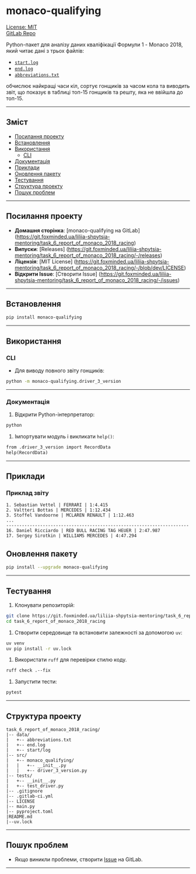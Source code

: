 # monaco-qualifying

[License: MIT](https://git.foxminded.ua/liliia-shpytsia-mentoring/task_6_report_of_monaco_2018_racing/-/blob/dev/LICENSE)  
[GitLab Repo](https://git.foxminded.ua/liliia-shpytsia-mentoring/task_6_report_of_monaco_2018_racing)

Python-пакет для аналізу даних кваліфікації Формули 1 - Monaco 2018, який читає дані з трьох файлів:
- [`start.log`](data/start.log)
- [`end.log`](data/end.log)
- [`abbreviations.txt`](data/abbreviations.txt)

обчислює найкращі часи кіл, сортує гонщиків за часом кола та виводить звіт, що показує в таблиці топ-15 гонщиків та 
решту, яка не ввійшла до топ-15.

---

## Зміст

- [Посилання проекту](#посилання-проекту)
- [Встановлення](#встановлення)
- [Використання](#використання)
  - [CLI](#cli)
- [Документація](#документація)
- [Приклади](#приклади)
- [Оновлення пакету](#оновлення-пакету)
- [Тестування](#тестування)
- [Структура проекту](#структура-проекту)
- [Пошук проблем](#пошук-проблем)

---

## Посилання проекту

- **Домашня сторінка**: [monaco-qualifying на GitLab]
(https://git.foxminded.ua/liliia-shpytsia-mentoring/task_6_report_of_monaco_2018_racing)  
- **Випуски**: [Releases]
(https://git.foxminded.ua/liliia-shpytsia-mentoring/task_6_report_of_monaco_2018_racing/-/releases)  
- **Ліцензія**: [MIT License]
(https://git.foxminded.ua/liliia-shpytsia-mentoring/task_6_report_of_monaco_2018_racing/-/blob/dev/LICENSE)  
- **Відкрити Issue**: [Створити Issue]
(https://git.foxminded.ua/liliia-shpytsia-mentoring/task_6_report_of_monaco_2018_racing/-/issues)

---

## Встановлення

```bash
pip install monaco-qualifying
```

---

## Використання

### CLI

- Для виводу повного звіту гонщиків:

```bash
python -m monaco-qualifying.driver_3_version
```

---

### Документація

1. Відкрити Python-інтерпретатор:

```bash
python
```

1. Імпортувати модуль і викликати `help()`:

```markdown
from .driver_3_version import RecordData
help(RecordData)
```

---

## Приклади

### Приклад звіту

```
1. Sebastian Vettel | FERRARI | 1:4.415
2. Valtteri Bottas | MERCEDES | 1:12.434
3. Stoffel Vandoorne | MCLAREN RENAULT | 1:12.463
...
----------------------------------------------------------------------
16. Daniel Ricciardo | RED BULL RACING TAG HEUER | 2:47.987
17. Sergey Sirotkin | WILLIAMS MERCEDES | 4:47.294
```

## Оновлення пакету

```bash
pip install --upgrade monaco-qualifying
```

---

## Тестування

1. Клонувати репозиторій:

```bash
git clone https://git.foxminded.ua/liliia-shpytsia-mentoring/task_6_report_of_monaco_2018_racing.git 
cd task_6_report_of_monaco_2018_racing
```

1. Створити середовище та встановити залежності за допомогою `uv`:

```bash
uv venv
uv pip install -r uv.lock
```

1. Використати `ruff` для перевірки стилю коду.

```bash
ruff check .--fix
```

1. Запустити тести:

```bash
pytest
```

---

## Структура проекту

```plaintext
task_6_report_of_monaco_2018_racing/
|-- data/
|   +-- abbreviations.txt
|   +-- end.log
|   +-- start/log
|-- src/
|   +-- monaco_qualifying/
|   |   +-- __init__.py
|   |   +-- driver_3_version.py
|-- tests/
|   +-- __init__.py
|   +-- test_driver.py
|-- .gitignore
|-- .gitlab-ci.yml
|-- LICENSE
|-- main.py
|-- pyproject.toml
|README.md
|--uv.lock
```
---

## Пошук проблем
- Якщо виникли проблеми, створити 
[Issue](https://git.foxminded.ua/liliia-shpytsia-mentoring/task_6_report_of_monaco_2018_racing/-/issues) на GitLab.

---
